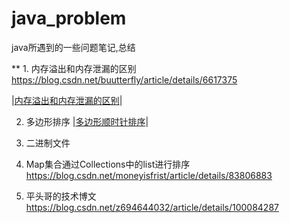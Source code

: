 # java_problem
java所遇到的一些问题笔记,总结

** 1. 内存溢出和内存泄漏的区别
      https://blog.csdn.net/buutterfly/article/details/6617375
     
  |[内存溢出和内存泄漏的区别](https://blog.csdn.net/buutterfly/article/details/6617375)|
   
   
   2. 多边形排序
   |[多边形顺时针排序](https://stackoverflow.com/questions/242404/sort-four-points-in-clockwise-order)|
   
   
   3. 二进制文件
   
   4. Map集合通过Collections中的list进行排序
   https://blog.csdn.net/moneyisfrist/article/details/83806883
   
   5. 平头哥的技术博文
   https://blog.csdn.net/z694644032/article/details/100084287
